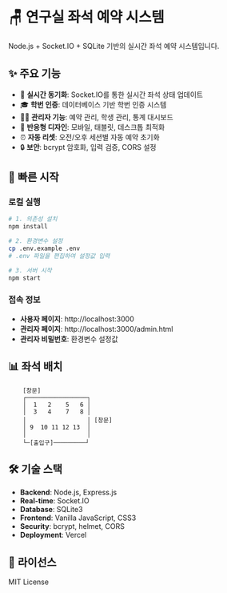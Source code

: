 # 🪑 연구실 좌석 예약 시스템

Node.js + Socket.IO + SQLite 기반의 실시간 좌석 예약 시스템입니다.

## ✨ 주요 기능

- 🔄 **실시간 동기화**: Socket.IO를 통한 실시간 좌석 상태 업데이트
- 🎓 **학번 인증**: 데이터베이스 기반 학번 인증 시스템
- 👨‍💼 **관리자 기능**: 예약 관리, 학생 관리, 통계 대시보드
- 📱 **반응형 디자인**: 모바일, 태블릿, 데스크톱 최적화
- ⏰ **자동 리셋**: 오전/오후 세션별 자동 예약 초기화
- 🔒 **보안**: bcrypt 암호화, 입력 검증, CORS 설정

## 🚀 빠른 시작

### 로컬 실행
```bash
# 1. 의존성 설치
npm install

# 2. 환경변수 설정
cp .env.example .env
# .env 파일을 편집하여 설정값 입력

# 3. 서버 시작
npm start
```

### 접속 정보
- **사용자 페이지**: http://localhost:3000
- **관리자 페이지**: http://localhost:3000/admin.html
- **관리자 비밀번호**: 환경변수 설정값

## 📊 좌석 배치

```
    [창문]
    ┌─────────────────┐
    │  1   2    5   6 │
    │  3   4    7   8 │
    │                 │ [창문]
    │ 9  10 11 12 13  │
    │                 │
    └─[출입구]─────────┘
```

## 🛠️ 기술 스택

- **Backend**: Node.js, Express.js
- **Real-time**: Socket.IO
- **Database**: SQLite3
- **Frontend**: Vanilla JavaScript, CSS3
- **Security**: bcrypt, helmet, CORS
- **Deployment**: Vercel

## 📝 라이선스

MIT License